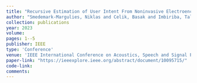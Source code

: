```yaml
---
title: "Recursive Estimation of User Intent From Noninvasive Electroencephalography Using Discriminative Models"
author: "Smedemark-Margulies, Niklas and Celik, Basak and Imbiriba, Tales and Kocanaogullari, Aziz and Erdogmus, Deniz"
collection: publications
year: 2023
volume: 
pages: 1--5
publisher: IEEE
type: 'Conference'
venue: 'IEEE International Conference on Acoustics, Speech and Signal Processing (ICASSP)'
paper-link: "https://ieeexplore.ieee.org/abstract/document/10095715/"
code-link:
comments:
---
```


